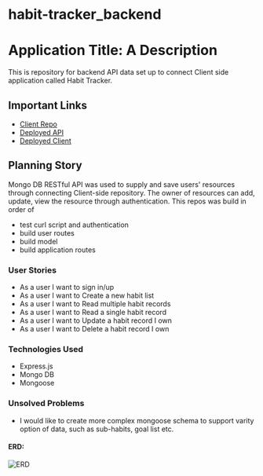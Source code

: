 # habit-tracker_backend
# Application Title: A Description

This is repository for backend API data set up to connect Client side application called Habit Tracker.  

## Important Links

- [Client Repo](https://github.com/codessi/habit-tracker-project-client)
- [Deployed API](https://shrouded-plateau-44826.herokuapp.com)
- [Deployed Client](https://codessi.github.io/habit-tracker-project-client/)

## Planning Story

Mongo DB RESTful API was used to supply and save users' resources through connecting Client-side repository. The owner of resources can add, update, view the resource through authentication.  This repos was build in order of 
- test curl script and authentication
- build user routes
- build model 
- build application routes



### User Stories

- As a user I want to sign in/up
- As a user I want to Create a new habit list
- As a user I want to Read multiple habit records
- As a user I want to Read a single habit record
- As a user I want to Update a habit record I own
- As a user I want to Delete a habit record I own

### Technologies Used

- Express.js
- Mongo DB
- Mongoose 


### Unsolved Problems

- I would like to create more complex mongoose schema to support
  varity option of data, such as sub-habits, goal list etc. 


#### ERD:
![ERD](https://media.git.generalassemb.ly/user/31535/files/3b5c7500-1f28-11eb-9856-bfdeaf4a65c0) 
